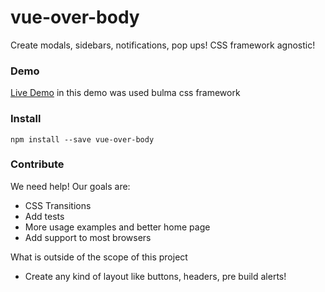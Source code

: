 # vue-over-body
Create modals, sidebars, notifications, pop ups! 
CSS framework agnostic!

### Demo
[Live Demo](http://marcodpt.github.io/vue-over-body)
in this demo was used bulma css framework

### Install
```
npm install --save vue-over-body
```

### Contribute
We need help! Our goals are:
 - CSS Transitions
 - Add tests
 - More usage examples and better home page
 - Add support to most browsers

What is outside of the scope of this project
 - Create any kind of layout like buttons, headers, pre build alerts!
